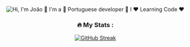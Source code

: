 <p align="center">
  <img src="https://s6.gifyu.com/images/S6Auk.gif"  alt="Hi, I'm João 👋 I'm a 🚀 Portuguese developer 🚀 I ❤️ Learning Code ❤️">
</p>

<div align="center">

### :fire: My Stats :
[![GitHub Streak](https://github-readme-streak-stats.herokuapp.com?user=KennyPorto&theme=github-dark)](https://git.io/streak-stats)


<img src="https://komarev.com/ghpvc/?username=KennyPorto&style=flat-square&color=blue" alt=""/> 
  
</div>
